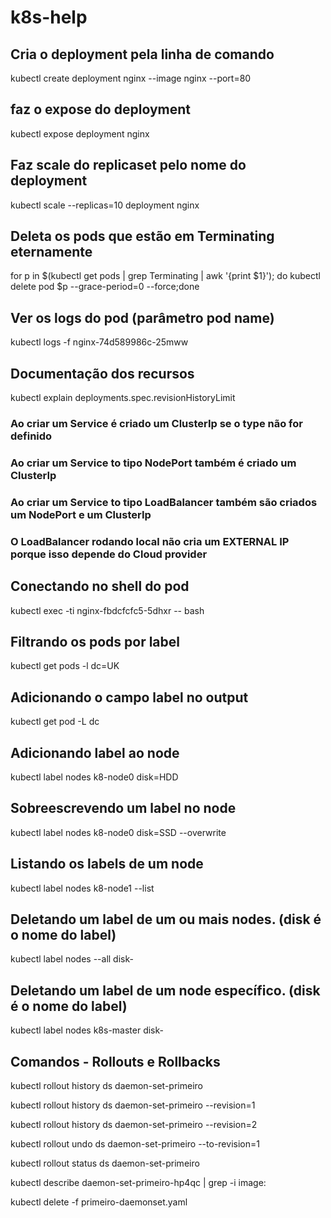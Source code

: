 # k8s-help



## Cria o deployment pela linha de comando
kubectl create deployment nginx --image nginx --port=80

## faz o expose do deployment
kubectl expose deployment nginx

## Faz scale do replicaset pelo nome do deployment
kubectl scale --replicas=10 deployment nginx

## Deleta os pods que estão em Terminating eternamente
for p in $(kubectl get pods | grep Terminating | awk '{print $1}'); do kubectl delete pod $p --grace-period=0 --force;done

## Ver os logs do pod (parâmetro pod name)
kubectl logs -f nginx-74d589986c-25mww 

## Documentação dos recursos 
kubectl explain deployments.spec.revisionHistoryLimit

### Ao criar um Service é criado um ClusterIp se o type não for definido
### Ao criar um Service to tipo NodePort também é criado um ClusterIp
### Ao criar um Service to tipo LoadBalancer também são criados um NodePort e um ClusterIp
### O LoadBalancer rodando local não cria um EXTERNAL IP porque isso depende do Cloud provider

## Conectando no shell do pod
kubectl exec -ti nginx-fbdcfcfc5-5dhxr -- bash

## Filtrando os pods por label
kubectl get pods -l dc=UK

## Adicionando o campo label no output
kubectl get pod -L dc


## Adicionando label ao node 
kubectl label nodes k8-node0 disk=HDD

## Sobreescrevendo um label no node
kubectl label nodes k8-node0 disk=SSD --overwrite

## Listando os labels de um node
kubectl label nodes k8-node1 --list

## Deletando um label de um ou mais nodes. (disk é o nome do label)
kubectl label nodes --all disk- 

## Deletando um label de um node específico. (disk é o nome do label)
kubectl label nodes k8s-master disk-


## Comandos - Rollouts e Rollbacks
kubectl rollout history ds daemon-set-primeiro

kubectl rollout history ds daemon-set-primeiro --revision=1

kubectl rollout history ds daemon-set-primeiro --revision=2

kubectl rollout undo ds daemon-set-primeiro --to-revision=1

kubectl rollout status ds daemon-set-primeiro 

kubectl describe daemon-set-primeiro-hp4qc | grep -i image:

kubectl delete -f primeiro-daemonset.yaml




